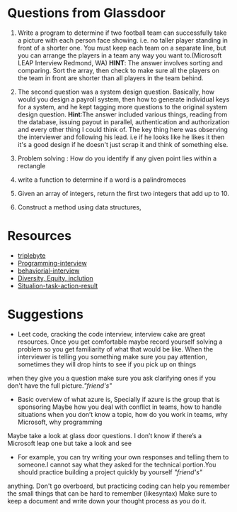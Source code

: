 # Questions from Glassdoor

1. Write a program to determine if two football team can  successfully take a picture with each person face showing. i.e. no taller player standing in front of a shorter one. You must keep each team on a separate line, but you can arrange the players in a team any way you want to.(Microsoft LEAP Interview Redmond, WA)
__HINT__: The answer involves sorting and comparing. Sort the array, then check to make sure all the players on the team in front are shorter than all players in the team behind.

2. The second question was a system design question. Basically, how would you design a payroll system, then how to generate individual keys for a system, and he kept tagging more questions to the original system design question.
__Hint__:The answer included various things, reading from the database, issuing payout in parallel, authentication and authorization and every other thing I could think of. The key thing here was observing the interviewer and following his lead. i.e if he looks like he likes it then it's a good design if he doesn't just scrap it and think of something else.

3. Problem solving : How do you identify if any given point lies within a rectangle
4. write a function to determine if a word is a palindromeces
5. Given an array of integers, return the first two integers that add up to 10.
6. Construct a method using data structures, 


# Resources
* [triplebyte](https://triplebyte.com/blog/how-to-pass-a-programming-interview)
* [Programming-interview](https://triplebyte.com/blog/how-to-pass-a-programming-interview)
* [behaviorial-interview](https://www.thebalancecareers.com/top-behavioral-interview-questions-2059618)
* [Diversity, Equity, inclution](http://www.diversitysolutions.net/site/diversity-inclusion)
* [Situalion-task-action-result](https://en.wikipedia.org/wiki/Situation,_task,_action,_result)


# Suggestions
* Leet code, cracking the code interview, interview cake are great resources. Once you get comfortable maybe record yourself solving a problem so you get familiarity of what that would be like. When the interviewer is telling you something make sure you pay attention, sometimes they will drop hints to see if you pick up on things

 when they give you a question make sure you ask clarifying ones if you don't have the full picture._"friend's"_

* Basic overview of what azure is, Specially if azure is the group that is sponsoring
 Maybe how you deal with conflict in teams, how to handle situations when you don’t know a topic, how do you work in teams, why Microsoft, why programming

 Maybe take a look at glass door questions. I don’t know if there’s a Microsoft leap one but take a look and see

* For example, you can try writing your own responses and telling them to someone.I cannot say what they asked for the technical portion.You should practice building a project quickly by yourself _"friend's"_

 anything. Don't go overboard, but practicing coding can help you remember the small things that can be hard to remember (likesyntax)
Make sure to keep a document and write down your thought process as you do it.





